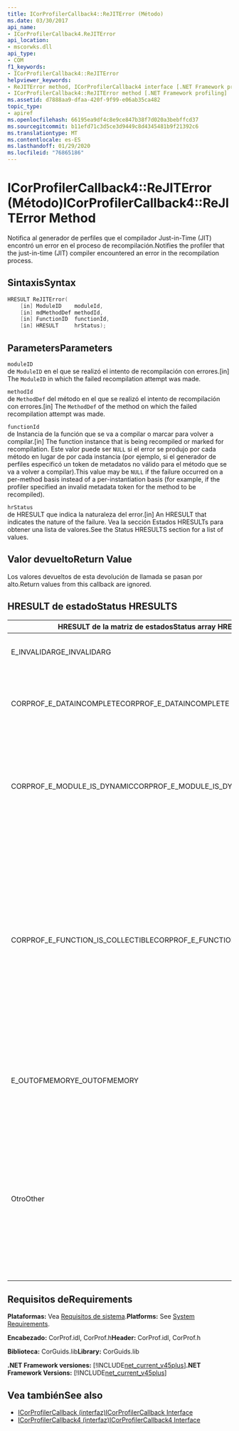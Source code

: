 ```yaml
---
title: ICorProfilerCallback4::ReJITError (Método)
ms.date: 03/30/2017
api_name:
- ICorProfilerCallback4.ReJITError
api_location:
- mscorwks.dll
api_type:
- COM
f1_keywords:
- ICorProfilerCallback4::ReJITError
helpviewer_keywords:
- ReJITError method, ICorProfilerCallback4 interface [.NET Framework profiling]
- ICorProfilerCallback4::ReJITError method [.NET Framework profiling]
ms.assetid: d7888aa9-dfaa-420f-9f99-e06ab35ca482
topic_type:
- apiref
ms.openlocfilehash: 66195ea9df4c8e9ce847b38f7d020a3bebffcd37
ms.sourcegitcommit: b11efd71c3d5ce3d9449c8d4345481b9f21392c6
ms.translationtype: MT
ms.contentlocale: es-ES
ms.lasthandoff: 01/29/2020
ms.locfileid: "76865186"
---
```

# <a name="icorprofilercallback4rejiterror-method"></a><span data-ttu-id="0d1b8-102">ICorProfilerCallback4::ReJITError (Método)</span><span class="sxs-lookup"><span data-stu-id="0d1b8-102">ICorProfilerCallback4::ReJITError Method</span></span>
<span data-ttu-id="0d1b8-103">Notifica al generador de perfiles que el compilador Just-in-Time (JIT) encontró un error en el proceso de recompilación.</span><span class="sxs-lookup"><span data-stu-id="0d1b8-103">Notifies the profiler that the just-in-time (JIT) compiler encountered an error in the recompilation process.</span></span>  
  
## <a name="syntax"></a><span data-ttu-id="0d1b8-104">Sintaxis</span><span class="sxs-lookup"><span data-stu-id="0d1b8-104">Syntax</span></span>  
  
```cpp  
HRESULT ReJITError(  
    [in] ModuleID    moduleId,  
    [in] mdMethodDef methodId,  
    [in] FunctionID  functionId,  
    [in] HRESULT     hrStatus);  
```  
  
## <a name="parameters"></a><span data-ttu-id="0d1b8-105">Parameters</span><span class="sxs-lookup"><span data-stu-id="0d1b8-105">Parameters</span></span>  
 `moduleID`  
 <span data-ttu-id="0d1b8-106">de `ModuleID` en el que se realizó el intento de recompilación con errores.</span><span class="sxs-lookup"><span data-stu-id="0d1b8-106">[in] The `ModuleID` in which the failed recompilation attempt was made.</span></span>  
  
 `methodId`  
 <span data-ttu-id="0d1b8-107">de `MethodDef` del método en el que se realizó el intento de recompilación con errores.</span><span class="sxs-lookup"><span data-stu-id="0d1b8-107">[in] The `MethodDef` of the method on which the failed recompilation attempt was made.</span></span>  
  
 `functionId`  
 <span data-ttu-id="0d1b8-108">de Instancia de la función que se va a compilar o marcar para volver a compilar.</span><span class="sxs-lookup"><span data-stu-id="0d1b8-108">[in] The function instance that is being recompiled or marked for recompilation.</span></span> <span data-ttu-id="0d1b8-109">Este valor puede ser `NULL` si el error se produjo por cada método en lugar de por cada instancia (por ejemplo, si el generador de perfiles especificó un token de metadatos no válido para el método que se va a volver a compilar).</span><span class="sxs-lookup"><span data-stu-id="0d1b8-109">This value may be `NULL` if the failure occurred on a per-method basis instead of a per-instantiation basis (for example, if the profiler specified an invalid metadata token for the method to be recompiled).</span></span>  
  
 `hrStatus`  
 <span data-ttu-id="0d1b8-110">de HRESULT que indica la naturaleza del error.</span><span class="sxs-lookup"><span data-stu-id="0d1b8-110">[in] An HRESULT that indicates the nature of the failure.</span></span> <span data-ttu-id="0d1b8-111">Vea la sección Estados HRESULTs para obtener una lista de valores.</span><span class="sxs-lookup"><span data-stu-id="0d1b8-111">See the Status HRESULTS section for a list of values.</span></span>  
  
## <a name="return-value"></a><span data-ttu-id="0d1b8-112">Valor devuelto</span><span class="sxs-lookup"><span data-stu-id="0d1b8-112">Return Value</span></span>  
 <span data-ttu-id="0d1b8-113">Los valores devueltos de esta devolución de llamada se pasan por alto.</span><span class="sxs-lookup"><span data-stu-id="0d1b8-113">Return values from this callback are ignored.</span></span>  
  
## <a name="status-hresults"></a><span data-ttu-id="0d1b8-114">HRESULT de estado</span><span class="sxs-lookup"><span data-stu-id="0d1b8-114">Status HRESULTS</span></span>  
  
|<span data-ttu-id="0d1b8-115">HRESULT de la matriz de estados</span><span class="sxs-lookup"><span data-stu-id="0d1b8-115">Status array HRESULT</span></span>|<span data-ttu-id="0d1b8-116">Descripción</span><span class="sxs-lookup"><span data-stu-id="0d1b8-116">Description</span></span>|  
|--------------------------|-----------------|  
|<span data-ttu-id="0d1b8-117">E_INVALIDARG</span><span class="sxs-lookup"><span data-stu-id="0d1b8-117">E_INVALIDARG</span></span>|<span data-ttu-id="0d1b8-118">El token de `moduleID` o `methodDef` es `NULL`.</span><span class="sxs-lookup"><span data-stu-id="0d1b8-118">The `moduleID` or `methodDef` token is `NULL`.</span></span>|  
|<span data-ttu-id="0d1b8-119">CORPROF_E_DATAINCOMPLETE</span><span class="sxs-lookup"><span data-stu-id="0d1b8-119">CORPROF_E_DATAINCOMPLETE</span></span>|<span data-ttu-id="0d1b8-120">El módulo no está totalmente cargado aún o está en proceso de descarga.</span><span class="sxs-lookup"><span data-stu-id="0d1b8-120">The module is not fully loaded yet, or it is in the process of being unloaded.</span></span>|  
|<span data-ttu-id="0d1b8-121">CORPROF_E_MODULE_IS_DYNAMIC</span><span class="sxs-lookup"><span data-stu-id="0d1b8-121">CORPROF_E_MODULE_IS_DYNAMIC</span></span>|<span data-ttu-id="0d1b8-122">El módulo especificado se generó dinámicamente (por ejemplo, por `Reflection.Emit`) y, por lo tanto, este método no lo admite.</span><span class="sxs-lookup"><span data-stu-id="0d1b8-122">The specified module was dynamically generated (for example, by `Reflection.Emit`), and is thus not supported by this method.</span></span>|  
|<span data-ttu-id="0d1b8-123">CORPROF_E_FUNCTION_IS_COLLECTIBLE</span><span class="sxs-lookup"><span data-stu-id="0d1b8-123">CORPROF_E_FUNCTION_IS_COLLECTIBLE</span></span>|<span data-ttu-id="0d1b8-124">Se crea una instancia del método en un ensamblado recopilable y, por tanto, no se puede volver a compilar.</span><span class="sxs-lookup"><span data-stu-id="0d1b8-124">The method is instantiated into a collectible assembly, and is therefore not able to be recompiled.</span></span> <span data-ttu-id="0d1b8-125">Tenga en cuenta que se pueden crear instancias de los tipos y funciones definidos en un contexto de reflexión no (por ejemplo, `List<MyCollectibleStruct>`) en un ensamblado recopilable.</span><span class="sxs-lookup"><span data-stu-id="0d1b8-125">Note that types and functions defined in a non-reflection context (for example, `List<MyCollectibleStruct>`) can be instantiated into a collectible assembly.</span></span>|  
|<span data-ttu-id="0d1b8-126">E_OUTOFMEMORY</span><span class="sxs-lookup"><span data-stu-id="0d1b8-126">E_OUTOFMEMORY</span></span>|<span data-ttu-id="0d1b8-127">El CLR se quedó sin memoria al intentar marcar el método especificado para la recompilación JIT.</span><span class="sxs-lookup"><span data-stu-id="0d1b8-127">The CLR ran out of memory while trying to mark the specified method for JIT recompilation.</span></span>|  
|<span data-ttu-id="0d1b8-128">Otro</span><span class="sxs-lookup"><span data-stu-id="0d1b8-128">Other</span></span>|<span data-ttu-id="0d1b8-129">El sistema operativo devolvió un error fuera del control del CLR.</span><span class="sxs-lookup"><span data-stu-id="0d1b8-129">The operating system returned a failure outside the control of the CLR.</span></span> <span data-ttu-id="0d1b8-130">Por ejemplo, si se produce un error en una llamada del sistema para cambiar la protección de acceso de una página de memoria, se muestra el error del sistema operativo.</span><span class="sxs-lookup"><span data-stu-id="0d1b8-130">For example, if a system call to change the access protection of a page of memory fails, the operating system error is displayed.</span></span>|  
  
## <a name="requirements"></a><span data-ttu-id="0d1b8-131">Requisitos de</span><span class="sxs-lookup"><span data-stu-id="0d1b8-131">Requirements</span></span>  
 <span data-ttu-id="0d1b8-132">**Plataformas:** Vea [Requisitos de sistema](../../../../docs/framework/get-started/system-requirements.md).</span><span class="sxs-lookup"><span data-stu-id="0d1b8-132">**Platforms:** See [System Requirements](../../../../docs/framework/get-started/system-requirements.md).</span></span>  
  
 <span data-ttu-id="0d1b8-133">**Encabezado:** CorProf.idl, CorProf.h</span><span class="sxs-lookup"><span data-stu-id="0d1b8-133">**Header:** CorProf.idl, CorProf.h</span></span>  
  
 <span data-ttu-id="0d1b8-134">**Biblioteca:** CorGuids.lib</span><span class="sxs-lookup"><span data-stu-id="0d1b8-134">**Library:** CorGuids.lib</span></span>  
  
 <span data-ttu-id="0d1b8-135">**.NET Framework versiones:** [!INCLUDE[net_current_v45plus](../../../../includes/net-current-v45plus-md.md)]</span><span class="sxs-lookup"><span data-stu-id="0d1b8-135">**.NET Framework Versions:** [!INCLUDE[net_current_v45plus](../../../../includes/net-current-v45plus-md.md)]</span></span>  
  
## <a name="see-also"></a><span data-ttu-id="0d1b8-136">Vea también</span><span class="sxs-lookup"><span data-stu-id="0d1b8-136">See also</span></span>

- [<span data-ttu-id="0d1b8-137">ICorProfilerCallback (interfaz)</span><span class="sxs-lookup"><span data-stu-id="0d1b8-137">ICorProfilerCallback Interface</span></span>](icorprofilercallback-interface.md)
- [<span data-ttu-id="0d1b8-138">ICorProfilerCallback4 (interfaz)</span><span class="sxs-lookup"><span data-stu-id="0d1b8-138">ICorProfilerCallback4 Interface</span></span>](icorprofilercallback4-interface.md)
